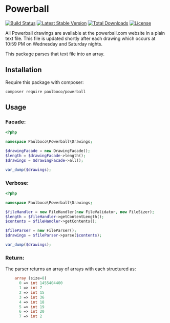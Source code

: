 # Powerball

[![Build Status](https://travis-ci.org/paulboco/powerball.svg?branch=master)](https://travis-ci.org/paulboco/powerball)
[![Latest Stable Version](https://poser.pugx.org/paulboco/powerball/v/stable)](https://packagist.org/packages/paulboco/powerball)
[![Total Downloads](https://poser.pugx.org/paulboco/powerball/downloads)](https://packagist.org/packages/paulboco/powerball)
[![License](https://poser.pugx.org/paulboco/powerball/license)](https://packagist.org/packages/paulboco/powerball)

All Powerball drawings are available at the powerball.com website in a plain text file.
This file is updated shortly after each drawing which occurs at 10:59 PM on Wednesday and Saturday nights.

This package parses that text file into an array.

## Installation

Require this package with composer:
```
composer require paulboco/powerball
```

## Usage

### Facade:
```php
<?php

namespace Paulboco\Powerball\Drawings;

$drawingFacade = new DrawingFacade();
$length = $drawingFacade->length();
$drawings = $drawingFacade->all();

var_dump($drawings);
```

### Verbose:
```php
<?php

namespace Paulboco\Powerball\Drawings;

$fileHandler = new FileHandler(new FileValidator, new FileSizer);
$length = $fileHandler->getContentLength();
$contents = $fileHandler->getContents();

$fileParser = new FileParser();
$drawings = $fileParser->parse($contents);

var_dump($drawings);
```

### Return:
The parser returns an array of arrays with each structured as:
```php
    array (size=8)
      0 => int 1455404400
      1 => int 7
      2 => int 15
      3 => int 36
      4 => int 18
      5 => int 19
      6 => int 20
      7 => int 2
```

